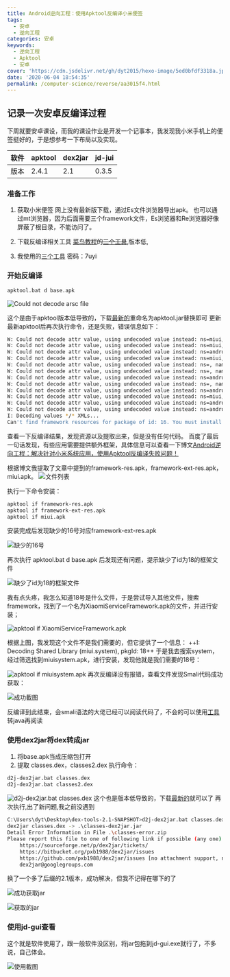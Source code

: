 ```yaml
---
title: Android逆向工程：使用Apktool反编译小米便签
tags:
  - 安卓
  - 逆向工程
categories: 安卓
keywords:
  - 逆向工程
  - Apktool
  - 安卓
cover: 'https://cdn.jsdelivr.net/gh/dyt2015/hexo-image/5ed0bfdf3318a.jpg'
date: '2020-06-04 18:54:35'
permalink: /computer-science/reverse/aa3015f4.html
---
```


<!-- less -->
<!--more-->
## 记录一次安卓反编译过程
下周就要安卓课设，而我的课设作业是开发一个记事本，我发现我小米手机上的便签挺好的，于是想参考一下布局以及实现。

| 软件 | apktool | dex2jar | jd-jui |
| ---- | ---- | ---- | ---- |
| 版本 | 2.4.1 | 2.1 | 0.3.5|

### 准备工作
1. 获取小米便签
网上没有最新版下载，通过Es文件浏览器导出apk。
也可以通过mt浏览器，因为后面需要三个framework文件，Es浏览器和Re浏览器好像屏蔽了根目录，不能访问了。

2. 下载反编译相关工具
[菜鸟教程](https://www.runoob.com/w3cnote/android-tutorial-decompile-apk-get-code-resources.html)~~的[三个工具](http://static.runoob.com/download/%E5%8F%8D%E7%BC%96%E8%AF%91%E7%9B%B8%E5%85%B3%E7%9A%84%E4%B8%89%E4%B8%AA%E5%B7%A5%E5%85%B7.zip)~~,版本低,
3. 我使用的[三个工具](https://pan.baidu.com/s/1Lox7zYgUyfeB5H0i3aFxZw) 密码：7uyi
### 开始反编译
```bash
apktool.bat d base.apk
```
![Could not decode arsc file](https://i.loli.net/2020/06/04/ZXokSryDnmITE6L.png)

这个是由于apktool版本低导致的，下载[最新的](https://bitbucket.org/iBotPeaches/apktool/downloads/)重命名为apktool.jar替换即可
更新最新apktool后再次执行命令，还是失败，错误信息如下：
```bash
W: Could not decode attr value, using undecoded value instead: ns=miui, name=fabColor, value=0x7f06002e
W: Could not decode attr value, using undecoded value instead: ns=miui, name=fabColor, value=0x7f06002e
W: Could not decode attr value, using undecoded value instead: ns=android, name=id, value=0x100b0001
W: Could not decode attr value, using undecoded value instead: ns=miui, name=fabColor, value=0x7f06002e
W: Could not decode attr value, using undecoded value instead: ns=, name=layout, value=0x10030009
W: Could not decode attr value, using undecoded value instead: ns=, name=style, value=0x100d008f
W: Could not decode attr value, using undecoded value instead: ns=android, name=textAppearance, value=0x100d0058
W: Could not decode attr value, using undecoded value instead: ns=, name=style, value=0x100d008f
W: Could not decode attr value, using undecoded value instead: ns=android, name=textAppearance, value=0x100d008f
W: Could not decode attr value, using undecoded value instead: ns=miui, name=fabColor, value=0x7f06002e
W: Could not decode attr value, using undecoded value instead: ns=android, name=height, value=0x100a0003
W: Could not decode attr value, using undecoded value instead: ns=android, name=width, value=0x100a0003
I: Decoding values */* XMLs...
Can't find framework resources for package of id: 16. You must install proper framework files, see project website for more info.
```
查看一下反编译结果，发现资源以及提取出来，但是没有任何代码。
百度了最后一句话发现，有些应用需要提供额外框架，具体信息可以查看一下博文[Android逆向工程：解决针对小米系统应用，使用Apktool反编译失败问题！](https://blog.csdn.net/qq_34149335/article/details/85317554)

根据博文我提取了文章中提到的framework-res.apk，framework-ext-res.apk，miui.apk。
![文件列表](https://i.loli.net/2020/06/04/9Qt8rOxRElfmUTM.png)

执行一下命令安装：
```bash
apktool if framework-res.apk
apktool if framework-ext-res.apk
apktool if miui.apk
```
安装完成后发现缺少的16号对应framework-ext-res.apk

![缺少的16号](https://i.loli.net/2020/06/04/MKstzCTDjSVB6c3.png)

再次执行 apktool.bat d base.apk 后发现还有问题，提示缺少了id为18的框架文件

![缺少了id为18的框架文件](https://i.loli.net/2020/06/04/fpaNmjZBkUAHzbs.png) 

我有点头疼，我怎么知道18号是什么文件，于是尝试导入其他文件，搜索framework，找到了一个名为XiaomiServiceFramework.apk的文件，并进行安装；

![apktool if XiaomiServiceFramework.apk](https://i.loli.net/2020/06/04/aCuLyGkgOSX3zT4.png)

根据上图，我发现这个文件不是我们需要的，但它提供了一个信息：
++I: Decoding Shared Library (miui.system), pkgId: 18++
于是我去搜索system，经过筛选找到miuisystem.apk，进行安装，发现他就是我们需要的18号：

![apktool if miuisystem.apk](https://i.loli.net/2020/06/04/2KEGIgHxmPlTDpM.png)
再次反编译没有报错，查看文件发现Smali代码成功获取：

![成功截图](https://i.loli.net/2020/06/04/fvRbyGZUATC5u2S.png)

反编译到此结束，会smali语法的大佬已经可以阅读代码了，不会的可以使用[工具](https://pan.baidu.com/s/1Cr1E4Cw7d_djRkU92R12kQ)转java再阅读

### 使用dex2jar将dex转成jar
1. 将base.apk当成压缩包打开
2. 提取 classes.dex，classes2.dex
执行命令：
```bash
d2j-dex2jar.bat classes.dex
d2j-dex2jar.bat classes2.dex
```
![d2j-dex2jar.bat classes.dex](https://i.loli.net/2020/06/04/CdtOHRTqI81vZzk.png)
这个也是版本低导致的，下载[最新的](https://github.com/pxb1988/dex2jar/releases)就可以了
再次执行,出了新问题,我之前没遇到
```bash
C:\Users\dyt\Desktop\dex-tools-2.1-SNAPSHOT>d2j-dex2jar.bat classes.dex
dex2jar classes.dex -> .\classes-dex2jar.jar
Detail Error Information in File .\classes-error.zip
Please report this file to one of following link if possible (any one).
    https://sourceforge.net/p/dex2jar/tickets/
    https://bitbucket.org/pxb1988/dex2jar/issues
    https://github.com/pxb1988/dex2jar/issues [no attachment support, not preferred]
    dex2jar@googlegroups.com
```
换了一个多了后缀的2.1版本，成功解决，但我不记得在哪下的了

![成功获取jar](https://i.loli.net/2020/06/04/UGmDHJeog4KQwWX.png)

![获取的jar](https://i.loli.net/2020/06/04/HT1npCbsFUSjRqw.png)

### 使用jd-gui查看
这个就是软件使用了，跟一般软件没区别，将jar包拖到jd-gui.exe就行了，不多说，自己体会。

![使用截图](https://i.loli.net/2020/06/04/DfpVFCQrwcY16Ey.png)
